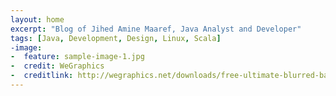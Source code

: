 ```yaml
---
layout: home
excerpt: "Blog of Jihed Amine Maaref, Java Analyst and Developer"
tags: [Java, Development, Design, Linux, Scala]
-image:
-  feature: sample-image-1.jpg
-  credit: WeGraphics
-  creditlink: http://wegraphics.net/downloads/free-ultimate-blurred-background-pack/
---
```

